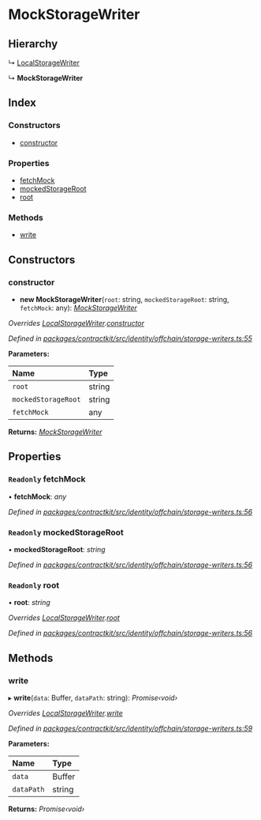 # MockStorageWriter

## Hierarchy

↳ [LocalStorageWriter](../classes/_identity_offchain_storage_writers_.localstoragewriter.md)

↳ **MockStorageWriter**

## Index

### Constructors

* [constructor](../classes/_identity_offchain_storage_writers_.mockstoragewriter.md#constructor)

### Properties

* [fetchMock](../classes/_identity_offchain_storage_writers_.mockstoragewriter.md#readonly-fetchmock)
* [mockedStorageRoot](../classes/_identity_offchain_storage_writers_.mockstoragewriter.md#readonly-mockedstorageroot)
* [root](../classes/_identity_offchain_storage_writers_.mockstoragewriter.md#readonly-root)

### Methods

* [write](../classes/_identity_offchain_storage_writers_.mockstoragewriter.md#write)

## Constructors

### constructor

+ **new MockStorageWriter**\(`root`: string, `mockedStorageRoot`: string, `fetchMock`: any\): [_MockStorageWriter_](../classes/_identity_offchain_storage_writers_.mockstoragewriter.md)

_Overrides_ [_LocalStorageWriter_](../classes/_identity_offchain_storage_writers_.localstoragewriter.md)_._[_constructor_](../classes/_identity_offchain_storage_writers_.localstoragewriter.md#constructor)

_Defined in_ [_packages/contractkit/src/identity/offchain/storage-writers.ts:55_](https://github.com/celo-org/celo-monorepo/blob/master/packages/contractkit/src/identity/offchain/storage-writers.ts#L55)

**Parameters:**

| Name | Type |
| :--- | :--- |
| `root` | string |
| `mockedStorageRoot` | string |
| `fetchMock` | any |

**Returns:** [_MockStorageWriter_](../classes/_identity_offchain_storage_writers_.mockstoragewriter.md)

## Properties

### `Readonly` fetchMock

• **fetchMock**: _any_

_Defined in_ [_packages/contractkit/src/identity/offchain/storage-writers.ts:56_](https://github.com/celo-org/celo-monorepo/blob/master/packages/contractkit/src/identity/offchain/storage-writers.ts#L56)

### `Readonly` mockedStorageRoot

• **mockedStorageRoot**: _string_

_Defined in_ [_packages/contractkit/src/identity/offchain/storage-writers.ts:56_](https://github.com/celo-org/celo-monorepo/blob/master/packages/contractkit/src/identity/offchain/storage-writers.ts#L56)

### `Readonly` root

• **root**: _string_

_Overrides_ [_LocalStorageWriter_](../classes/_identity_offchain_storage_writers_.localstoragewriter.md)_._[_root_](../classes/_identity_offchain_storage_writers_.localstoragewriter.md#readonly-root)

_Defined in_ [_packages/contractkit/src/identity/offchain/storage-writers.ts:56_](https://github.com/celo-org/celo-monorepo/blob/master/packages/contractkit/src/identity/offchain/storage-writers.ts#L56)

## Methods

### write

▸ **write**\(`data`: Buffer, `dataPath`: string\): _Promise‹void›_

_Overrides_ [_LocalStorageWriter_](../classes/_identity_offchain_storage_writers_.localstoragewriter.md)_._[_write_](../classes/_identity_offchain_storage_writers_.localstoragewriter.md#write)

_Defined in_ [_packages/contractkit/src/identity/offchain/storage-writers.ts:59_](https://github.com/celo-org/celo-monorepo/blob/master/packages/contractkit/src/identity/offchain/storage-writers.ts#L59)

**Parameters:**

| Name | Type |
| :--- | :--- |
| `data` | Buffer |
| `dataPath` | string |

**Returns:** _Promise‹void›_

